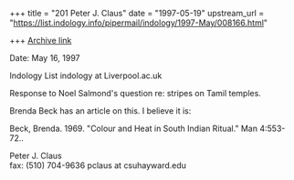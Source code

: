 +++
title = "201 Peter J. Claus"
date = "1997-05-19"
upstream_url = "https://list.indology.info/pipermail/indology/1997-May/008166.html"

+++
[Archive link](https://list.indology.info/pipermail/indology/1997-May/008166.html)



Date: May 16, 1997 

Indology List
indology at Liverpool.ac.uk

Response to Noel Salmond's question re: stripes on
Tamil temples.


Brenda Beck has an article on this.  I believe it is:


Beck, Brenda.  1969.  "Colour and Heat in South Indian
Ritual." Man 4:553-72..  






Peter J. Claus                        
fax: (510) 704-9636
pclaus at csuhayward.edu






